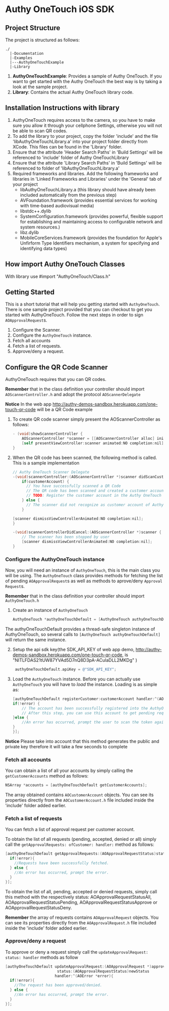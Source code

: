 Authy OneTouch iOS SDK
=========

## Project Structure

The project is structured as follows:

    ./
	  |-Documentation
	  |-Examples
   	  |---AuthyOneTouchExample
   	  |-Library

1. **AuthyOneTouchExample**: Provides a sample of Authy OneTouch. If you want to get started with the Authy OneTouch the best way is by taking a look at the sample project.
2. **Library**: Contains the actual Authy OneTouch library code.

## Installation Instructions with library
1. AuthyOneTouch requires access to the camera, so you have to make sure you allow it through your cellphone Settings, otherwise you will not be able to scan QR codes.
2. To add the library to your project, copy the folder 'include' and the file 'libAuthyOneTouchLibrary.a' into your project folder directly from XCode. This files can be found in the 'Library' folder.
3. Ensure that the attribute 'Header Search Paths' in 'Build Settings' will be referenced to 'include' folder of Authy OneTouchLibrary
4. Ensure that the attribute 'Library Search Paths' in 'Build Settings' will be referenced to folder of 'libAuthyOneTouchLibrary.a'
5. Required frameworks and libraries. Add the following frameworks and libraries in 'Linked Frameworks and Libraries' under the 'General' tab of your project
    - libAuthyOneTouchLibrary.a (this library should have already been included automatically from the previous step)
    - AVFoundation.framework (provides essential services for working with time-based audiovisual media)
    - libstdc++.dylib
    - SystemConfiguration.framework (provides powerful, flexible support for establishing and maintaining access to configurable network and system resources.)
    - libz.dylib
    - MobileCoreServices.framework (provides the foundation for Apple's Unfirform Type Identifiers mechanism, a system for specifying and identifying data types)

## How import Authy OneTouch Classes
With library use #import "AuthyOneTouch/Class.h"

## Getting Started
This is a short tutorial that will help you getting started with `AuthyOneTouch`. There is one sample project provided that you can checkout to get you started with AuthyOneTouch. Follow the next steps in order to sign `AOApprovalRequest`s.

1. Configure the Scanner.
2. Configure the `AuthyOneTouch` instance.
3. Fetch all accounts
4. Fetch a list of requests.
5. Approve/deny a request.

## Configure the QR Code Scanner
AuthyOneTouch requires that you can QR codes.

**Remember** that in the class definition your controller should import `AOScannerController.h` and adopt the protocol `AOScannerDelegate`

**Notice** In the web app http://authy-demos-sandbox.herokuapp.com/one-touch-qr-code will be a QR Code example

1. To create QR code scanner simply present the AOScannerController as follows:

    ```objectiveC
    - (void)showScannerController {
        AOScannerController *scanner = [[AOScannerController alloc] initWithDelegate:self];
        [self presentViewController:scanner animated:NO completion:nil];
    }
    ```

2. When the QR code has been scanned, the following method is called. This is a sample implementation

    ```objectiveC
    // Authy OneTouch Scanner Delegate
    -(void)scannerController:(AOScannerController *)scanner didScanCustomerAccount:(AOCustomerAccount *) customerAccount{
        if(customerAccount) {
          // You have successfully scanned a QR Code
          // The QR code has been scanned and created a customer account
          // TODO: Register the customer account in the Authy OneTouch server
        } else {
          // The scanner did not recognize as customer account of Authy OneTouch
        }

    [scanner dismissViewControllerAnimated:NO completion:nil];
    }

    -(void)scannerControllerDidCancel:(AOScannerController *)scanner {
        // The scanner has been stopped by user
        [scanner dismissViewControllerAnimated:NO completion:nil];
    }
    ```

### Configure the AuthyOneTouch instance
Now, you will need an instance of `AuthyOneTouch`, this is the main class you will be using. The `AuthyOneTouch` class provides methods for fetching the list of pending `AOApprovalRequest`s as well as methods to aprove/deny `Approval Request`s.

**Remember** that in the class definition your controller should import `AuthyOneTouch.h`

1. Create an instance of `AuthyOneTouch`

    ```objectiveC
    AuthyOneTouch *authyOneTouchDefault = [AuthyOneTouch authyOneTouchDefault];
    ```

  The authyOneTouchDefault provides a thread-safe singleton instance of AuthyOneTouch, so several calls to `[AuthyOneTouch authyOneTouchDefault]` will return the same instance.

2. Setup the api sdk key(the SDK_API_KEY of web app demo, http://authy-demos-sandbox.herokuapp.com/one-touch-qr-code, is "NITLFDAS21tUW87YVAd5D7nQ8D3pA-ACulaDLL2MKDg" )

   ```objectiveC
    authyOneTouchDefault.apiKey = @"SDK_API_KEY";
    ```

3. Load the `AuthyOneTouch` instance. Before you can actually use `AuthyOneTouch` you will have to *load* the instance. Loading is as simple as:

    ```objectiveC
    [authyOneTouchDefault registerCustomer:customerAccount handler:^(AOError *error){
    if(!error) {
        // The account has been successfully registered into the AuthyOneTouch server.
        // After this step, you can use this account to get pending requests and approve/deny it
    }else {
        //An error has occurred, prompt the user to scan the token again.
    }
    }];
    ```

**Notice** Please take into account that this method generates the public and private key therefore it will take a few seconds to complete

### Fetch all accounts
You can obtain a list of all your accounts by simply calling the `getCustomerAccounts` method as follows:

```objectiveC
NSArray *accounts = [authyOneTouchDefault getCustomerAccounts];
```
The array obtained contains `AOCustomerAccount` objects. You can see its properties directly from the `AOCustomerAccount.h` file included inside the 'include' folder added earlier.

### Fetch a list of requests
You can fetch a list of approval request per customer account.

To obtain the list of all requests (pending, accepted, denied or all) simply call the `getApprovalRequests: ofCustomer: handler:` method as follows:

  ```objectiveC
  [authyOneTouchDefault getApprovalRequests:(AOApprovalRequestStatus)status ofCustomer:(AOCustomerAccount *)customerAccount handler:^(NSArray *array, AOError *error){
    if(!error){
      //Requests have been successfully fetched.
    } else {
      //An error has occurred, prompt the error.
    }
  }];
  ```

  To obtain the list of all, pending, accepted or denied requests, simply call this method with the respectively status: AOApprovalRequestStatusAll, AOApprovalRequestStatusPending, AOApprovalRequestStatusApprove or AOApprovalRequestStatusDeny.

**Remember** the array of requests contains `AOApprovalRequest` objects. You can see its properties directly from the `AOApprovalRequest.h` file included inside the 'include' folder added earlier.

### Approve/deny a request
To approve or deny a request simply call the `updateApprovalRequest: status: handler` methods as follow

```objectiveC
[authyOneTouchDefault updateApprovalRequest:(AOApprovalRequest *)approvalRequest
                       status:(AOApprovalRequestStatus)newStatus
                      handler:^(AOError *error){
  if(!error){
    //The request has been approved/denied.
  } else {
    //An error has occurred, prompt the error.
  }
}];
```
